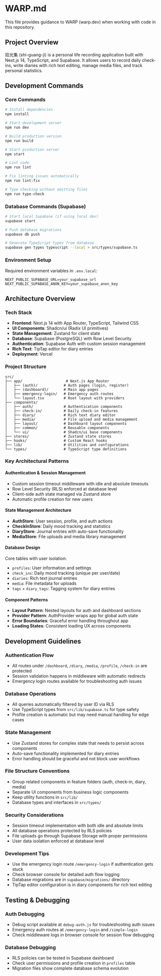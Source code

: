# WARP.md

This file provides guidance to WARP (warp.dev) when working with code in this repository.

## Project Overview

拾光集 (shi-guang-ji) is a personal life recording application built with Next.js 14, TypeScript, and Supabase. It allows users to record daily check-ins, write diaries with rich text editing, manage media files, and track personal statistics.

## Development Commands

### Core Commands
```bash
# Install dependencies
npm install

# Start development server
npm run dev

# Build production version
npm run build

# Start production server
npm start

# Lint code
npm run lint

# Fix linting issues automatically
npm run lint:fix

# Type checking without emitting files
npm run type-check
```

### Database Commands (Supabase)
```bash
# Start local Supabase (if using local dev)
supabase start

# Push database migrations
supabase db push

# Generate TypeScript types from database
supabase gen types typescript --local > src/types/supabase.ts
```

### Environment Setup
Required environment variables in `.env.local`:
```env
NEXT_PUBLIC_SUPABASE_URL=your_supabase_url
NEXT_PUBLIC_SUPABASE_ANON_KEY=your_supabase_anon_key
```

## Architecture Overview

### Tech Stack
- **Frontend**: Next.js 14 with App Router, TypeScript, Tailwind CSS
- **UI Components**: Shadcn/ui (Radix UI primitives)
- **State Management**: Zustand for client state
- **Database**: Supabase (PostgreSQL) with Row Level Security
- **Authentication**: Supabase Auth with custom session management
- **Rich Text**: TipTap editor for diary entries
- **Deployment**: Vercel

### Project Structure
```
src/
├── app/                    # Next.js App Router
│   ├── (auth)/            # Auth pages (login, register)
│   ├── (dashboard)/       # Main app pages
│   ├── emergency-login/   # Emergency auth routes
│   └── layout.tsx         # Root layout with providers
├── components/
│   ├── auth/              # Authentication components
│   ├── check-in/          # Daily check-in features
│   ├── diary/             # Rich text diary editor
│   ├── media/             # File upload and media management
│   ├── layout/            # Dashboard layout components
│   ├── common/            # Reusable components
│   └── ui/                # Shadcn/ui base components
├── stores/                # Zustand state stores
├── hooks/                 # Custom React hooks
├── lib/                   # Utilities and configurations
└── types/                 # TypeScript type definitions
```

### Key Architectural Patterns

#### Authentication & Session Management
- Custom session timeout middleware with idle and absolute timeouts
- Row Level Security (RLS) enforced at database level
- Client-side auth state managed via Zustand store
- Automatic profile creation for new users

#### State Management Architecture
- **AuthStore**: User session, profile, and auth actions
- **CheckInStore**: Daily mood tracking and statistics
- **DiaryStore**: Journal entries with auto-save functionality
- **MediaStore**: File uploads and media library management

#### Database Design
Core tables with user isolation:
- `profiles`: User information and settings
- `check_ins`: Daily mood tracking (unique per user/date)
- `diaries`: Rich text journal entries
- `media`: File metadata for uploads
- `tags` + `diary_tags`: Tagging system for diary entries

#### Component Patterns
- **Layout Pattern**: Nested layouts for auth and dashboard sections
- **Provider Pattern**: AuthProvider wraps app for global auth state
- **Error Boundaries**: Graceful error handling throughout app
- **Loading States**: Consistent loading UX across components

## Development Guidelines

### Authentication Flow
- All routes under `/dashboard`, `/diary`, `/media`, `/profile`, `/check-in` are protected
- Session validation happens in middleware with automatic redirects
- Emergency login routes available for troubleshooting auth issues

### Database Operations
- All queries automatically filtered by user ID via RLS
- Use TypeScript types from `src/lib/supabase.ts` for type safety
- Profile creation is automatic but may need manual handling for edge cases

### State Management
- Use Zustand stores for complex state that needs to persist across components
- Auto-save functionality implemented for diary entries
- Error handling should be graceful and not block user workflows

### File Structure Conventions
- Group related components in feature folders (auth, check-in, diary, media)
- Separate UI components from business logic components
- Keep utility functions in `src/lib/`
- Database types and interfaces in `src/types/`

### Security Considerations
- Session timeout implementation with both idle and absolute limits
- All database operations protected by RLS policies
- File uploads go through Supabase Storage with proper permissions
- User data isolation enforced at database level

### Development Tips
- Use the emergency login route `/emergency-login` if authentication gets stuck
- Check browser console for detailed auth flow logging
- Database migrations are in `supabase/migrations/` directory
- TipTap editor configuration is in diary components for rich text editing

## Testing & Debugging

### Auth Debugging
- Debug script available at `debug-auth.js` for troubleshooting auth issues
- Emergency auth routes at `/emergency-login` and `/simple-login`
- Check middleware logs in browser console for session flow debugging

### Database Debugging
- RLS policies can be tested in Supabase dashboard
- Check user permissions and profile creation in `profiles` table
- Migration files show complete database schema evolution

